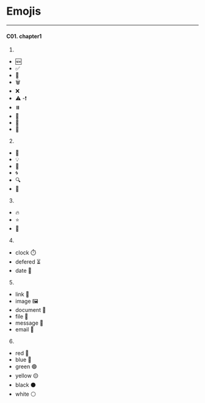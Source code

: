 # Emojis
---

#### C01. chapter1
1. 
- 🆕
- ✅
- 🔄
- 🗑️
- ❌
- ⚠️
-❗️
- ⏸️
- 🔁
- 🌱
- 🏁

2. 
- 🚧
- 💡
- 📌
- 🌀
- 🔍
- 📝

3. 
- 🔥
- ⭐
- 🌟

4. 
- clock ⏱️
- defered ⏳
- date 📅

5. 
- link 🔗
- image 🖼️
- document 📄
- file 📁
- message 💬
- email 📧

6. 
- red 🔴
- blue 🔵
- green 🟢
- yellow 🟡
- black ⚫
- white ⚪
